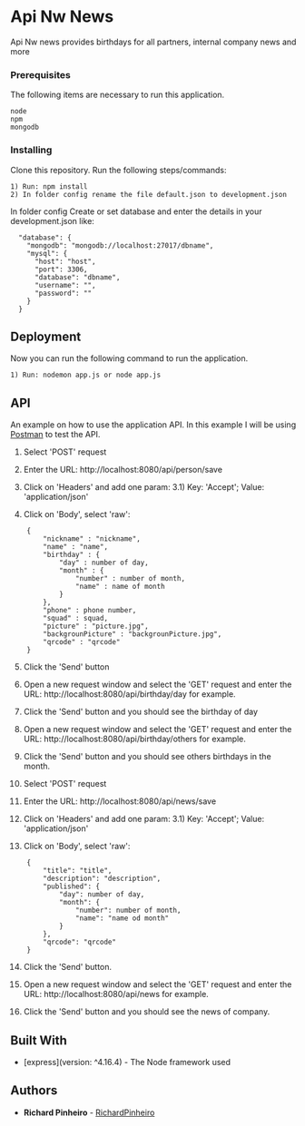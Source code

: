 # Api Nw News

Api Nw news provides birthdays for all partners, internal company news and more

### Prerequisites

The following items are necessary to run this application.

```
node
npm
mongodb

```

### Installing

Clone this repository. Run the following steps/commands:

```
1) Run: npm install
2) In folder config rename the file default.json to development.json
```

In folder config Create or set database and enter the details in your development.json like:

```
  "database": {
    "mongodb": "mongodb://localhost:27017/dbname",
    "mysql": {
      "host": "host",
      "port": 3306,
      "database": "dbname",
      "username": "",
      "password": ""
    }
  }

```

## Deployment

Now you can run the following command to run the application.
```
1) Run: nodemon app.js or node app.js

```

## API
An example on how to use the application API.
In this example I will be using [Postman](https://www.getpostman.com/) to test the API.

1) Select 'POST' request

2) Enter the URL: http://localhost:8080/api/person/save

3) Click on 'Headers' and add one param:
	3.1) Key: 'Accept'; Value: 'application/json'

4) Click on 'Body', select 'raw':
```
	{
        "nickname" : "nickname",
        "name" : "name",
        "birthday" : {
            "day" : number of day,
            "month" : {
                "number" : number of month,
                "name" : name of month
            }
        },
        "phone" : phone number,
        "squad" : squad,
        "picture" : "picture.jpg",
        "backgrounPicture" : "backgrounPicture.jpg",
        "qrcode" : "qrcode"
    }
```
5) Click the 'Send' button

6) Open a new request window and select the 'GET' request and enter the URL: http://localhost:8080/api/birthday/day for example.

7) Click the 'Send' button and you should see the birthday of day

8) Open a new request window and select the 'GET' request and enter the URL: http://localhost:8080/api/birthday/others for example.

9) Click the 'Send' button and you should see others birthdays in the month.

10) Select 'POST' request

11) Enter the URL: http://localhost:8080/api/news/save

12) Click on 'Headers' and add one param:
	3.1) Key: 'Accept'; Value: 'application/json'

13) Click on 'Body', select 'raw':
```
    {
        "title": "title",
        "description": "description",
        "published": {
            "day": number of day,
            "month": {
                "number": number of month,
                "name": "name od month"
            }
        },
        "qrcode": "qrcode"
    }
```

14) Click the 'Send' button.

15) Open a new request window and select the 'GET' request and enter the URL: http://localhost:8080/api/news for example.

14) Click the 'Send' button and you should see the news of company.

## Built With

* [express](version: ^4.16.4) - The Node framework used

## Authors

* **Richard Pinheiro** - [RichardPinheiro](https://github.com/RichardPinheiro)

